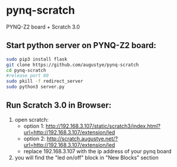 # pynq-scratch
PYNQ-Z2 board + Scratch 3.0

Start python server on PYNQ-Z2 board:
----------------------------------
```Bash
sudo pip3 install flask
git clone https://github.com/augustye/pynq-scratch
cd pynq-scratch
#release port 80
sudo pkill -f redirect_server
sudo python3 server.py
```

Run Scratch 3.0 in Browser:
---------------------------
1. open scratch:
   - option 1: http://192.168.3.107/static/scratch3/index.html?url=http://192.168.3.107/extension/led
   - option 2: http://scratch.augustye.net/?url=http://192.168.3.107/extension/led
    * replace 192.168.3.107 with the ip address of your pynq board 
2. you will find the "led on/off" block in "New Blocks" section
